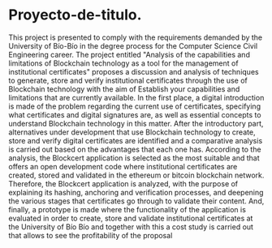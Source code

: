 # Proyecto-de-titulo.

This project is presented to comply with the requirements demanded by the University of Bío-Bío in the degree process for the Computer Science Civil Engineering career. The project entitled "Analysis of the capabilities and limitations of Blockchain technology as a tool for the management of institutional certificates" proposes a discussion and analysis of techniques to generate, store and verify institutional certificates through the use of Blockchain technology with the aim of Establish your capabilities and limitations that are currently available.
In the first place, a digital introduction is made of the problem regarding the current use of certificates, specifying what certificates and digital signatures are, as well as essential concepts to understand Blockchain technology in this matter. After the introductory part, alternatives under development that use Blockchain technology to create, store and verify digital certificates are identified and a comparative analysis is carried out based on the advantages that each one has. According to the analysis, the Blockcert application is selected as the most suitable and that offers an open development code where institutional certificates are created, stored and validated in the ethereum or bitcoin blockchain network.
Therefore, the Blockcert application is analyzed, with the purpose of explaining its hashing, anchoring and verification processes, and deepening the various stages that certificates go through to validate their content. And, finally, a prototype is made where the functionality of the application is evaluated in order to create, store and validate institutional certificates at the University of Bío Bío and together with this a cost study is carried out that allows to see the profitability of the proposal
